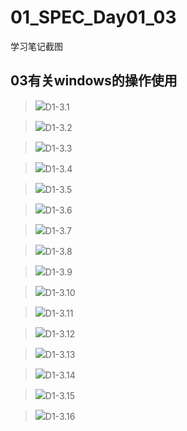 # 01_SPEC_Day01_03
学习笔记截图<br>

## 03有关windows的操作使用

>![](http://m.qpic.cn/psc?/V10W2BF90tc8Q9/4YNML3SP3kohrZcOJ8e1uo7Cvvu0m2rMhNNQi4eQJKHH*HVD.UYoJ5mDWrYj5jFbzH3k9ldXDza.jQkpe5nToV21KyUDBBPV6Njxzshib2Q!/b&bo=RwLXAAAAAAADB7A!&rf=viewer_4)D1-3.1

>![](http://m.qpic.cn/psc?/V10W2BF90tc8Q9/4YNML3SP3kohrZcOJ8e1uiGQRxmQ658VVGtgTLq2a6851w*V0ETaLXZ4o7fi81z1b4IDLkBPwuDSHz12SjA*wLitBV3GsDcjUHnHkTs.sU8!/b&bo=AALWAAAAAAADF.Y!&rf=viewer_4)D1-3.2

>![](http://m.qpic.cn/psc?/V10W2BF90tc8Q9/4YNML3SP3kohrZcOJ8e1uhhwK7xERDlP5Y*11aPfAw3Va0VSCAHHSBvJbxkHCipnJUlWYSPLUgJMoVXdroENHejU4bYesLlWWmFRpZBlaeQ!/b&bo=EQIqAQAAAAADFwo!&rf=viewer_4)D1-3.3

>![](http://m.qpic.cn/psc?/V10W2BF90tc8Q9/4YNML3SP3kohrZcOJ8e1utx*3QuB8G4v26vW8nm6Vsu4sBFVHFY*QxmQyWvuIXvbUJsu68VHxz3Zl8hGEdwQBKmUdeY2lt8jfAT7*Wyj4Sc!/b&bo=9AEwAQAAAAADF*Y!&rf=viewer_4)D1-3.4

>![](http://m.qpic.cn/psc?/V10W2BF90tc8Q9/4YNML3SP3kohrZcOJ8e1ui3BO*zZuBnzkqzeafBJdSBfeLKqDWDhdyEeq7PjTkTuQ8UpP1M1fHNAXEorE9HWPHryoKEon6xJg8NuTgnx8.E!/b&bo=9AGOAQAAAAADF0g!&rf=viewer_4)D1-3.5

>![](http://m.qpic.cn/psc?/V10W2BF90tc8Q9/4YNML3SP3kohrZcOJ8e1ugnUae6agxAQH*f9dB7gDjNLAhApubN8g7qwJLHTjCXUXEcmvZop*GbhfFg4Gi7Wqd5WR.mwQC9SPptRLV2Y7fg!/b&bo=hQKsAQAAAAADFxg!&rf=viewer_4)D1-3.6

>![](http://m.qpic.cn/psc?/V10W2BF90tc8Q9/4YNML3SP3kohrZcOJ8e1uuAL9.jRRRlkZ67nzI5T9cmTRH0YTtCdNcFboazOXLbxrBLBI4TrGMKaOXSa2nwWhRLPk38M.Z*So4KywxZBp6I!/b&bo=JgLlAAAAAAADF*M!&rf=viewer_4)D1-3.7

>![](http://m.qpic.cn/psc?/V10W2BF90tc8Q9/4YNML3SP3kohrZcOJ8e1ug1asG2j4Yp9zPtuHy2h5lv8w7xJP0hXdrIrSOaxpY7.wKGzRTM2dgTbyzcmUHnEYJJoigPm6cD033xIvYTOXuk!/b&bo=KwJoAQAAAAADF3I!&rf=viewer_4)D1-3.8

>![](http://m.qpic.cn/psc?/V10W2BF90tc8Q9/4YNML3SP3kohrZcOJ8e1uq8mFvcsBAs3phfo0oYSmRYX5mmEDc8MFHamD*OhsaZhrCgd*g5Q50d33gDdN1tr7dVTpeGujYQOXTsQ*YWwnGw!/b&bo=HwJlAQAAAAADF0s!&rf=viewer_4)D1-3.9

>![](http://m.qpic.cn/psc?/V10W2BF90tc8Q9/4YNML3SP3kohrZcOJ8e1urVp4O4mi0BB*fFkCTG9qeTJ1u4pSmDVciGiKvPcSXvG9Q6.QP8hyX9gDk91Vs2v2j*7hVUXcP5wFKZH1i*Kcn8!/b&bo=dwLcAQAAAAADF5o!&rf=viewer_4)D1-3.10

>![](http://m.qpic.cn/psc?/V10W2BF90tc8Q9/4YNML3SP3kohrZcOJ8e1ujmt1jHCNJcMdkuxfGq5Po5DFWm9SH4.4wHx5B4nV3SgNreoEM9BvkJtK9tXwqX77VWOi6mqoV7ll45qJz12Dlo!/b&bo=pQKPAQAAAAADJys!&rf=viewer_4)D1-3.11

>![](http://m.qpic.cn/psc?/V10W2BF90tc8Q9/4YNML3SP3kohrZcOJ8e1uqrJo.jwXPLNb4zSXhjoKLYPTFORiOMe1Nxn5UnEv7zSqk9fynQc9CuIsz*jJxntUiYQWGfj4Iqrjelk8WoSNWI!/b&bo=CgLqAQAAAAADJ.E!&rf=viewer_4)D1-3.12

>![](http://m.qpic.cn/psc?/V10W2BF90tc8Q9/4YNML3SP3kohrZcOJ8e1uubrQgsVacPfA.OYedv4V4sJIgN9H*x88W8ywNZiZh8IqESkFXvLs1mHpwU*1eNWNppGUhoeYc3y1v0YGZQANHA!/b&bo=2AFZAQAAAAADF7M!&rf=viewer_4)D1-3.13

>![](http://m.qpic.cn/psc?/V10W2BF90tc8Q9/4YNML3SP3kohrZcOJ8e1ukcWylCP3hNd.Xs3BaErXcooEUIqrmBTmNuZtJXbq.y7Wb.qO*iJ8Nhf1OUJN7ng.4OriiKZqtvq1BBOdHYAwYg!/b&bo=KQJWAQAAAAADJ34!&rf=viewer_4)D1-3.14

>![](http://m.qpic.cn/psc?/V10W2BF90tc8Q9/4YNML3SP3kohrZcOJ8e1ukcWylCP3hNd.Xs3BaErXcooEUIqrmBTmNuZtJXbq.y7Wb.qO*iJ8Nhf1OUJN7ng.4OriiKZqtvq1BBOdHYAwYg!/b&bo=KQJWAQAAAAADJ34!&rf=viewer_4)D1-3.15

>![](http://m.qpic.cn/psc?/V10W2BF90tc8Q9/4YNML3SP3kohrZcOJ8e1upTQgnjN*8X9EjaxoFphZCRXl8WVZVRgp7t4rNRjawhBWyHmUf21p4vQiDwGE3dQaNrz1SjvdtS6pNHSBpj1Pns!/b&bo=KAKbAQAAAAADJ7I!&rf=viewer_4)D1-3.16





